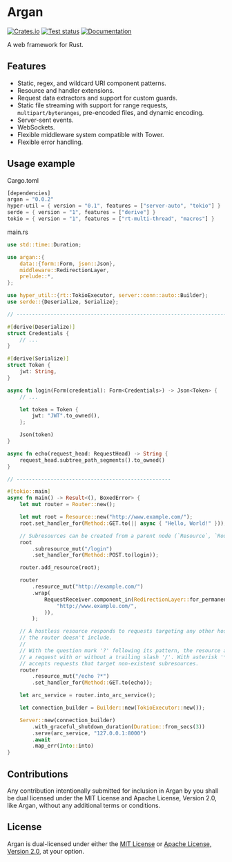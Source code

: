 # Argan

[![Crates.io](https://img.shields.io/crates/v/argan)](https://crates.io/crates/argan)
[![Test status](https://github.com/argan-rs/argan/actions/workflows/CI.yml/badge.svg?branch=main)](https://github.com/argan-rs/argan/actions/workflows/CI.yml)
[![Documentation](https://docs.rs/argan/badge.svg)](https://docs.rs/argan)

A web framework for Rust.

## Features

  * Static, regex, and wildcard URI component patterns.
  * Resource and handler extensions.
  * Request data extractors and support for custom guards.
  * Static file streaming with support for range requests, `multipart/byteranges`,
    pre-encoded files, and dynamic encoding.
  * Server-sent events.
  * WebSockets.
  * Flexible middleware system compatible with Tower.
  * Flexible error handling.



## Usage example

Cargo.toml

```Rust
[dependencies]
argan = "0.0.2"
hyper-util = { version = "0.1", features = ["server-auto", "tokio"] }
serde = { version = "1", features = ["derive"] }
tokio = { version = "1", features = ["rt-multi-thread", "macros"] }
```

main.rs

```Rust
use std::time::Duration;

use argan::{
	data::{form::Form, json::Json},
	middleware::RedirectionLayer,
	prelude::*,
};

use hyper_util::{rt::TokioExecutor, server::conn::auto::Builder};
use serde::{Deserialize, Serialize};

// --------------------------------------------------------------------------------

#[derive(Deserialize)]
struct Credentials {
	// ...
}

#[derive(Serialize)]
struct Token {
	jwt: String,
}

async fn login(Form(credential): Form<Credentials>) -> Json<Token> {
	// ...

	let token = Token {
		jwt: "JWT".to_owned(),
	};

	Json(token)
}

async fn echo(request_head: RequestHead) -> String {
	request_head.subtree_path_segments().to_owned()
}

// --------------------------------------------------

#[tokio::main]
async fn main() -> Result<(), BoxedError> {
	let mut router = Router::new();

	let mut root = Resource::new("http://www.example.com/");
	root.set_handler_for(Method::GET.to(|| async { "Hello, World!" }));

	// Subresources can be created from a parent node (`Resource`, `Router`).
	root
		.subresource_mut("/login")
		.set_handler_for(Method::POST.to(login));

	router.add_resource(root);

	router
		.resource_mut("http://example.com/")
		.wrap(
			RequestReceiver.component_in(RedirectionLayer::for_permanent_redirection_to_prefix(
				"http://www.example.com/",
			)),
		);

	// A hostless resource responds to requests targeting any other host that
	// the router doesn't include.
	//
	// With the question mark '?' following its pattern, the resource accepts
	// a request with or without a trailing slash '/'. With asterisk '*', it
	// accepts requests that target non-existent subresources.
	router
		.resource_mut("/echo ?*")
		.set_handler_for(Method::GET.to(echo));

	let arc_service = router.into_arc_service();

	let connection_builder = Builder::new(TokioExecutor::new());

	Server::new(connection_builder)
		.with_graceful_shutdown_duration(Duration::from_secs(3))
		.serve(arc_service, "127.0.0.1:8000")
		.await
		.map_err(Into::into)
}
```

## Contributions

Any contribution intentionally submitted for inclusion in Argan by you shall be dual licensed
under the MIT License and Apache License, Version 2.0, like Argan, without any additional terms
or conditions.

## License

Argan is dual-licensed under either the [MIT License](LICENSE-MIT) or
[Apache License, Version 2.0](LICENSE-APACHE), at your option.
